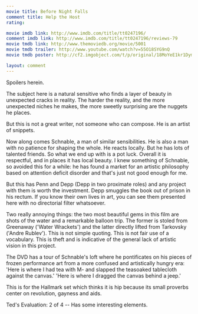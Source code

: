 ```yaml
---
movie title: Before Night Falls
comment title: Help the Host
rating: 

movie imdb link: http://www.imdb.com/title/tt0247196/
comment imdb link: http://www.imdb.com/title/tt0247196/reviews-79
movie tmdb link: http://www.themoviedb.org/movie/5001
movie tmdb trailer: http://www.youtube.com/watch?v=55O18SYG9nQ
movie tmdb poster: http://cf2.imgobject.com/t/p/original/18MoYeE1kr1DymPCDCrauq9XqhU.jpg

layout: comment
---
```


Spoilers herein.

The subject here is a natural sensitive who finds a layer of beauty in unexpected cracks in reality. The harder the reality, and the more unexpected niches he makes, the more sweetly surprising are the nuggets he places.

But this is not a great writer, not someone who can compose. He is an artist of snippets.

Now along comes Schnable, a man of similar sensibilities. He is also a man with no patience for shaping the whole. He reacts locally. But he has lots of talented friends. So what we end up with is a pot luck. Overall it is respectful, and in places it has local beauty. I knew something of Schnable, so avoided this for a while: he has found a market for an artistic philosophy based on attention deficit disorder and that's just not good enough for me.

But this has Penn and Depp (Depp in two proximate roles) and any project with them is worth the investment. Depp smuggles the book out of prison in his rectum. If you know their own lives in art, you can see them presented here with no directorial filter whatsoever.

Two really annoying things: the two most beautiful gems in this film are shots of the water and a remarkable balloon trip. The former is stoled from Greenaway ('Water Wrackets') and the latter directly lifted from Tarkovsky ('Andre Rublev'). This is not simple quoting. This is not fair use of a vocabulary. This is theft and is indicative of the general lack of artistic vision in this project.

The DVD has a tour of Schnable's loft where he pontificates on his pieces of frozen performance art from a more confused and artistically hungry era: 'Here is where I had tea with M- and slapped the teasoaked tablecloth against the canvas.' 'Here is where I dragged the canvas behind a jeep.'

This is for the Hallmark set which thinks it is hip because its small proverbs center on revolution, gayness and aids.

Ted's Evaluation: 2 of 4 -- Has some interesting elements.